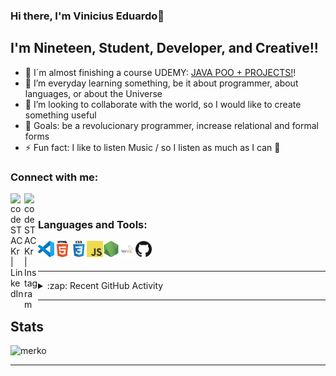 ### Hi there, I'm Vinicius Eduardo👋 

## I'm Nineteen, Student, Developer, and Creative!!

- 🔭 I´m almost finishing a course UDEMY: [JAVA POO + PROJECTS!][course]!
- 💞️ I’m everyday learning something, be it about programmer, about languages, or about the Universe
- 👀 I’m looking to collaborate with the world, so I would like to create something useful
- 🥅 Goals: be a revolucionary programmer, increase relational and formal forms 
- ⚡ Fun fact: I like to listen Music / so I listen as much as I can 🤣

### Connect with me:

[<img align="left" alt="codeSTACKr | LinkedIn" width="22px" src="https://cdn.jsdelivr.net/npm/simple-icons@v3/icons/linkedin.svg" />][linkedin]
[<img align="left" alt="codeSTACKr | Instagram" width="22px" src="https://cdn.jsdelivr.net/npm/simple-icons@v3/icons/instagram.svg" />][instagram]

<br />

### Languages and Tools:

[<img align="left" alt="Visual Studio Code" width="26px" src="https://raw.githubusercontent.com/github/explore/80688e429a7d4ef2fca1e82350fe8e3517d3494d/topics/visual-studio-code/visual-studio-code.png" />][webdevplaylist]
[<img align="left" alt="HTML5" width="26px" src="https://raw.githubusercontent.com/github/explore/80688e429a7d4ef2fca1e82350fe8e3517d3494d/topics/html/html.png" />][webdevplaylist]
[<img align="left" alt="CSS3" width="26px" src="https://raw.githubusercontent.com/github/explore/80688e429a7d4ef2fca1e82350fe8e3517d3494d/topics/css/css.png" />][cssplaylist]
[<img align="left" alt="JavaScript" width="26px" src="https://raw.githubusercontent.com/github/explore/80688e429a7d4ef2fca1e82350fe8e3517d3494d/topics/javascript/javascript.png" />][jsplaylist]
[<img align="left" alt="Node.js" width="26px" src="https://raw.githubusercontent.com/github/explore/80688e429a7d4ef2fca1e82350fe8e3517d3494d/topics/nodejs/nodejs.png" />][webdevplaylist]
[<img align="left" alt="MySQL" width="26px" src="https://raw.githubusercontent.com/github/explore/80688e429a7d4ef2fca1e82350fe8e3517d3494d/topics/mysql/mysql.png" />][webdevplaylist]
[<img align="left" alt="GitHub" width="26px" src="https://raw.githubusercontent.com/github/explore/78df643247d429f6cc873026c0622819ad797942/topics/github/github.png" />][webdevplaylist]

<br />
<br />

---


<details>
  <summary>:zap: Recent GitHub Activity</summary>

<!--START_SECTION:activity-->
1. 🗣 Commited in [Vinicius-E/Currency-Converter](https://github.com/Vinicius-E/Currency-Converter)
2. 🗣 Commited in [Vinicius-E/Account_System](https://github.com/Vinicius-E/Account_System)
3. 🗣 Commited in [Vinicius-E/Twitter_Bootstrap](https://github.com/Vinicius-E/Twitter_Bootstrap/tree/NewBranch)
4. 🗣 Commited in [Vinicius-E/CreditoParaTodxs_Serasa_Project](https://github.com/Vinicius-E/CreditoParaTodxs_Serasa_Project)
5. 🎉 Resources Free in [codeSTACKr/free-developer-resources](https://github.com/codeSTACKr/free-developer-resources)
<!--END_SECTION:activity-->

</details>

---

## Stats
![merko][merko] 

---


[course]: https://www.udemy.com/course/java-curso-completo/
[instagram]: https://www.instagram.com/viini_edu/
[linkedin]: https://www.linkedin.com/in/vinicius-eduardo-silva-721400167/
[webdevplaylist]: https://www.youtube.com/playlist?list=PLkwxH9e_vrAJ0WbEsFA9W3I1W-g_BTsbt
[jsplaylist]: https://www.youtube.com/playlist?list=PLkwxH9e_vrALRJKu7wfXby3MKeflhTu6B
[cssplaylist]: https://www.youtube.com/playlist?list=PLkwxH9e_vrALSdvZuEh6gqQdmDoDIoqz4
[merko]: https://github-readme-stats.vercel.app/api?username=Vinicius-E&show_icons=true&hide=contribs,prs&cache_seconds=86400&theme=merko

